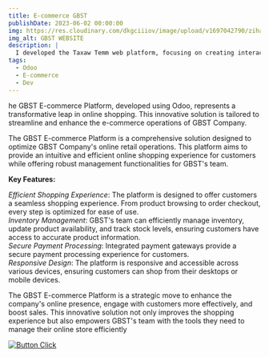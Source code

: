 ```yaml
---
title: E-commerce GBST
publishDate: 2023-06-02 00:00:00
img: https://res.cloudinary.com/dkgciiiov/image/upload/v1697042790/zihaegrouvxnqe3ureja.png
img_alt: GBST WEBSITE
description: |
  I developed the Taxaw Temm web platform, focusing on creating interactive features, ensuring accessibility of the 'Taxaw Temm!' toolkit online, and enhancing digital security awareness to combat cyberbullying.
tags:
  - Odoo
  - E-commerce
  - Dev
---
```


he GBST E-commerce Platform, developed using Odoo, represents a transformative leap in online shopping. This innovative solution is tailored to streamline and enhance the e-commerce operations of GBST Company.

The GBST E-commerce Platform is a comprehensive solution designed to optimize GBST Company's online retail operations. This platform aims to provide an intuitive and efficient online shopping experience for customers while offering robust management functionalities for GBST's team.

**Key Features:**

*Efficient Shopping Experience*: The platform is designed to offer customers a seamless shopping experience. From product browsing to order checkout, every step is optimized for ease of use.  
*Inventory Management*: GBST's team can efficiently manage inventory, update product availability, and track stock levels, ensuring customers have access to accurate product information.  
*Secure Payment Processing*: Integrated payment gateways provide a secure payment processing experience for customers.  
*Responsive Design*: The platform is responsive and accessible across various devices, ensuring customers can shop from their desktops or mobile devices.

The GBST E-commerce Platform is a strategic move to enhance the company's online presence, engage with customers more effectively, and boost sales. This innovative solution not only improves the shopping experience but also empowers GBST's team with the tools they need to manage their online store efficiently


[![Button Click]][Link]

[Button Click]: https://img.shields.io/badge/CLICK_TO_EXPLORE!-37a779?style=for-the-badge&color=gray 
[Link]: https://www.globalholdingsn.com/ 'Link with example title.'



